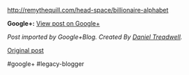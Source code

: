 <!--
date: '2011-09-26'
published: true
slug: 2011-09-26-billion-dollars-of-alphabet
time_to_read: 5
title: 26 Billion Dollars of the Alphabet
-->

<http://remythequill.com/head-space/billionaire-alphabet>

**Google+:** [View post on Google+](https://plus.google.com/103392016560023386646/posts/YAh3wBnvrCs)

  
  
*Post imported by Google+Blog. Created By [Daniel Treadwell](http://minimali.se/).*

[Original post](https://ysfk.blogspot.com/2011/09/26-billion-dollars-of-alphabet.html)

#google+ #legacy-blogger 
